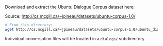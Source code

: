 Download and extract the Ubuntu Dialogue Corpus dataset here:

Source: http://cs.mcgill.ca/~jpineau/datasets/ubuntu-corpus-1.0/

```bash
# From this directory:
wget http://cs.mcgill.ca/~jpineau/datasets/ubuntu-corpus-1.0/ubuntu_dialogs.tgz && tar -xvzf ubuntu_dialogs.tgz && rm ubuntu_dialogs.tgz
```

Individual conversation files will be located in a `dialogs/` subdirectory.
